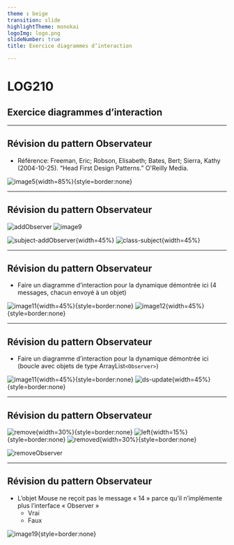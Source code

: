 ```yaml
---
theme : beige
transition: slide
highlightTheme: monokai
logoImg: logo.png
slideNumber: true
title: Exercice diagrammes d’interaction

---
```


# LOG210
## Exercice diagrammes d’interaction

---

## Révision du pattern Observateur
- Référence: Freeman, Eric; Robson, Elisabeth; Bates, Bert; Sierra, Kathy (2004-10-25). “Head First Design Patterns.” O'Reilly Media.

![image5](/assets/06-chp14F-Exercice_Diagrammes_interaction_+_Observer-Fuhrman_7.pptx/image5.png){width=85%}{style=border:none}

---


## Révision du pattern Observateur
![addObserver](/assets/06-chp14F-Exercice_Diagrammes_interaction_+_Observer-Fuhrman_7.pptx/addObserver.jpeg)
![image9](/assets/06-chp14F-Exercice_Diagrammes_interaction_+_Observer-Fuhrman_7.pptx/image4.png)

![subject-addObserver](/assets/06-chp14F-Exercice_Diagrammes_interaction_+_Observer-Fuhrman_7.pptx/image4.png){width=45%}
![class-subject](/assets/06-chp14F-Exercice_Diagrammes_interaction_+_Observer-Fuhrman_7.pptx/class-subject.png){width=45%}

---

## Révision du pattern Observateur
- Faire  un diagramme d’interaction pour la dynamique démontrée ici (4 messages, chacun envoyé à un objet)

![image11](/assets/06-chp14F-Exercice_Diagrammes_interaction_+_Observer-Fuhrman_7.pptx/image11.png){width=45%}{style=border:none}
![image12](/assets/06-chp14F-Exercice_Diagrammes_interaction_+_Observer-Fuhrman_7.pptx/image12.png){width=45%}{style=border:none}

---

## Révision du pattern Observateur
- Faire  un diagramme d’interaction pour la dynamique démontrée ici (boucle avec objets de type ArrayList```<Observer>```)

![image11](/assets/06-chp14F-Exercice_Diagrammes_interaction_+_Observer-Fuhrman_7.pptx/image11.png){width=45%}{style=border:none}
![ds-update](/assets/06-chp14F-Exercice_Diagrammes_interaction_+_Observer-Fuhrman_7.pptx/ds-update.png){width=45%}{style=border:none}

---
## Révision du pattern Observateur

![remove](/assets/06-chp14F-Exercice_Diagrammes_interaction_+_Observer-Fuhrman_7.pptx/remove.png){width=30%}{style=border:none}
![left](/assets/06-chp14F-Exercice_Diagrammes_interaction_+_Observer-Fuhrman_7.pptx/left.png){width=15%}{style=border:none}
![removed](/assets/06-chp14F-Exercice_Diagrammes_interaction_+_Observer-Fuhrman_7.pptx/removed.png){width=30%}{style=border:none}

![removeObserver](/assets/06-chp14F-Exercice_Diagrammes_interaction_+_Observer-Fuhrman_7.pptx/removeObserver.png)

---

## Révision du pattern Observateur
- L’objet Mouse ne reçoit pas le message « 14 » parce qu’il n’implémente plus l’interface « Observer »
    - Vrai
    - Faux
    
![image19](/assets/06-chp14F-Exercice_Diagrammes_interaction_+_Observer-Fuhrman_7.pptx/image19.png){style=border:none}


